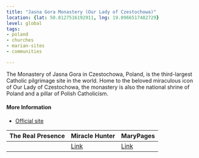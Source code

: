 ```yaml
---
title: "Jasna Gora Monastery (Our Lady of Czestochowa)"
location: {lat: 50.8127516192911, lng: 19.0966517482729}
level: global
tags:
- poland
- churches
- marian-sites
- communities

---
```



The Monastery of Jasna Gora in Czestochowa, Poland, is the third-largest Catholic pilgrimage site in the world.  Home to the beloved miraculous icon of Our Lady of Czestochowa, the monastery is also the national shrine of Poland and a pillar of Polish Catholicism.

#### More Information

* [Official site](https://jasnagora.pl/)


| The Real Presence | Miracle Hunter | MaryPages |
| --- | --- | --- |
|  | [Link](https://www.miraclehunter.com/marian_apparitions/approved_apparitions/czestochowa/) | [Link](https://www.marypages.com/czestochowa-(poland)-en.html) |





